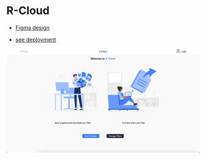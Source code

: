 # R-Cloud

- [Figma design](https://www.figma.com/file/RoXoW4ITB1XdnZWBCuXjG0/R-Cloud?type=design&node-id=1-12&mode=design&t=DSQeS4geDOHiMbBx-0)

- [see deployment](https://r-cloud.vercel.app/)

![landing-preview](./assets/readme/landing-preview.png)
